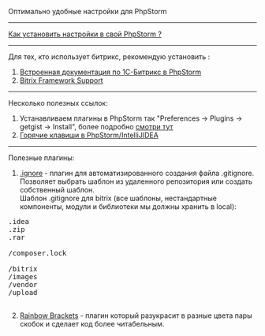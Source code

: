 Оптимально удобные настройки для PhpStorm
__________________________________________
<a href="https://www.jetbrains.com/help/idea/sharing-your-ide-settings.html#settings-repository">Как установить настройки в свой PhpStorm ?</a><br>
__________________________________________
Для тех, кто использует битрикс, рекомендую установить :<br>
1. <a href="https://dev.1c-bitrix.ru/community/webdev/user/156743/blog/9382/">Встроенная документация по 1С-Битрикс в PhpStorm</a><br>
2. <a href="https://plugins.jetbrains.com/plugin/7616-bitrix-framework-support">Bitrix Framework Support</a><br>
__________________________________________
Несколько полезных ссылок:
1. Устанавливаем плагины в PhpStorm так "Preferences -> Plugins -> getgist -> Install", более подробно <a href="https://loftblog.ru/material/6-plaginy/">смотри тут</a><br>
2. <a href="https://resources.jetbrains.com/storage/products/intellij-idea/docs/IntelliJIDEA_ReferenceCard.pdf">Горячие клавиши в PhpStorm/IntelliJIDEA</a><br>
__________________________________________
Полезные плагины:
1. <a href="https://plugins.jetbrains.com/plugin/7495--ignore">.ignore</a> - плагин для автоматизированного создания файла .gitignore. Позволяет выбрать шаблон из удаленного репозитория или создать собственный шаблон.<br>
Шаблон .gitignore для bitrix (все шаблоны, нестандартные компоненты, модули и библиотеки мы должны хранить в local):
<pre>
.idea
.zip
.rar

/composer.lock

/bitrix
/images
/vendor
/upload

</pre>
2. <a href="https://plugins.jetbrains.com/plugin/10080-rainbow-brackets">Rainbow Brackets</a> - плагин который разукрасит в разные цвета пары скобок и сделает код более читабельным.
